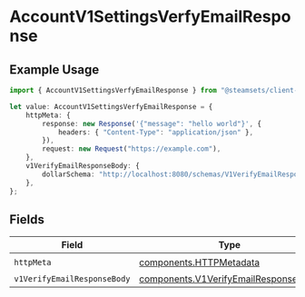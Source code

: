 # AccountV1SettingsVerfyEmailResponse

## Example Usage

```typescript
import { AccountV1SettingsVerfyEmailResponse } from "@steamsets/client-ts/models/operations";

let value: AccountV1SettingsVerfyEmailResponse = {
    httpMeta: {
        response: new Response('{"message": "hello world"}', {
            headers: { "Content-Type": "application/json" },
        }),
        request: new Request("https://example.com"),
    },
    v1VerifyEmailResponseBody: {
        dollarSchema: "http://localhost:8080/schemas/V1VerifyEmailResponseBody.json",
    },
};
```

## Fields

| Field                                                                                        | Type                                                                                         | Required                                                                                     | Description                                                                                  |
| -------------------------------------------------------------------------------------------- | -------------------------------------------------------------------------------------------- | -------------------------------------------------------------------------------------------- | -------------------------------------------------------------------------------------------- |
| `httpMeta`                                                                                   | [components.HTTPMetadata](../../models/components/httpmetadata.md)                           | :heavy_check_mark:                                                                           | N/A                                                                                          |
| `v1VerifyEmailResponseBody`                                                                  | [components.V1VerifyEmailResponseBody](../../models/components/v1verifyemailresponsebody.md) | :heavy_minus_sign:                                                                           | OK                                                                                           |